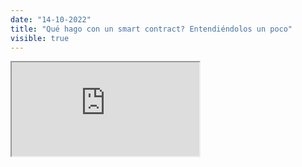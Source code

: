 ```yaml
---
date: "14-10-2022"
title: "Qué hago con un smart contract? Entendiéndolos un poco"
visible: true
---
```

<iframe src="https://www.youtube.com/embed/BGpJiFNwFdY" allowfullscreen></iframe>
